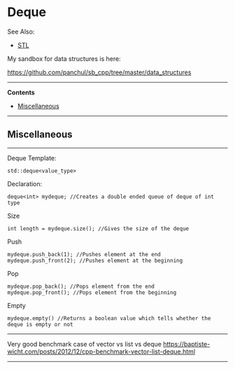 # Deque

See Also:

  - [STL](STL.md)
  
My sandbox for data structures is here:

https://github.com/panchul/sb_cpp/tree/master/data_structures

---

**Contents**

- [Miscellaneous](Deque.md#miscellaneous)

---

## Miscellaneous

---

Deque Template:

    std::deque<value_type>

Declaration:

    deque<int> mydeque; //Creates a double ended queue of deque of int type

Size

    int length = mydeque.size(); //Gives the size of the deque

Push

    mydeque.push_back(1); //Pushes element at the end
    mydeque.push_front(2); //Pushes element at the beginning

Pop

    mydeque.pop_back(); //Pops element from the end
    mydeque.pop_front(); //Pops element from the beginning

Empty

    mydeque.empty() //Returns a boolean value which tells whether the deque is empty or not

---

Very good benchmark case of vector vs list vs deque
https://baptiste-wicht.com/posts/2012/12/cpp-benchmark-vector-list-deque.html

---
 